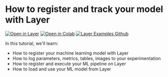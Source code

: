 # How to register and track your model with Layer

[![Open in Layer](https://app.layer.ai/assets/badge.svg)](https://app.layer.ai/layer/house_price_prediction/) [![Open in Colab](https://colab.research.google.com/assets/colab-badge.svg)](https://colab.research.google.com/github/layerai/examples/blob/main/tutorials/add-models-to-layer/how_to_add_models_to_layer.ipynb) [![Layer Examples Github](https://badgen.net/badge/icon/github?icon=github&label)](https://github.com/layerai/examples/tree/main/tutorials/add-models-to-layer)

In this tutorial, we'll learn: 

- How to register your machine learning model with Layer
- How to log parameters, metrics, tables, images to your experimentation
- How to register and execute your ML pipeline on Layer
- How to load and use your ML model from Layer